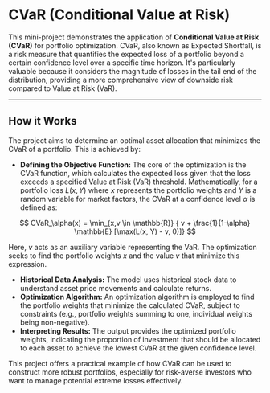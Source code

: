 # CVaR (Conditional Value at Risk)

This mini-project demonstrates the application of **Conditional Value at Risk (CVaR)** for portfolio optimization. CVaR, also known as Expected Shortfall, is a risk measure that quantifies the expected loss of a portfolio beyond a certain confidence level over a specific time horizon. It's particularly valuable because it considers the magnitude of losses in the tail end of the distribution, providing a more comprehensive view of downside risk compared to Value at Risk (VaR).

---

## How it Works

The project aims to determine an optimal asset allocation that minimizes the CVaR of a portfolio. This is achieved by:

* **Defining the Objective Function:** The core of the optimization is the CVaR function, which calculates the expected loss given that the loss exceeds a specified Value at Risk (VaR) threshold. Mathematically, for a portfolio loss $L(x, Y)$ where $x$ represents the portfolio weights and $Y$ is a random variable for market factors, the CVaR at a confidence level $\alpha$ is defined as:

$$
CVaR_\alpha(x) = \min_{x,v \in \mathbb{R}} { v + \frac{1}{1-\alpha} \mathbb{E} [\max(L(x, Y) - v, 0)]}
$$

Here, $v$ acts as an auxiliary variable representing the VaR. The optimization seeks to find the portfolio weights $x$ and the value $v$ that minimize this expression.

* **Historical Data Analysis:** The model uses historical stock data to understand asset price movements and calculate returns.
* **Optimization Algorithm:** An optimization algorithm is employed to find the portfolio weights that minimize the calculated CVaR, subject to constraints (e.g., portfolio weights summing to one, individual weights being non-negative).
* **Interpreting Results:** The output provides the optimized portfolio weights, indicating the proportion of investment that should be allocated to each asset to achieve the lowest CVaR at the given confidence level.

This project offers a practical example of how CVaR can be used to construct more robust portfolios, especially for risk-averse investors who want to manage potential extreme losses effectively.
